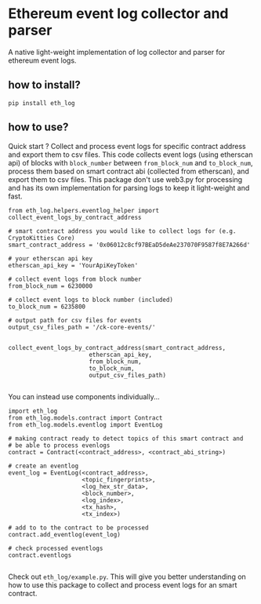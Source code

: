 # Ethereum event log collector and parser
A native light-weight implementation of log collector and parser for ethereum event logs. 

## how to install?
```
pip install eth_log
```

## how to use?

Quick start ? Collect and process event logs for specific contract address and export them to csv files.
This code collects event logs (using etherscan api) of blocks with `block_number` between `from_block_num` and `to_block_num`, process them based on smart contract abi (collected from etherscan), and export them to csv files. This package don't use web3.py for processing and has its own implementation for parsing logs to keep it light-weight and fast. 

```
from eth_log.helpers.eventlog_helper import collect_event_logs_by_contract_address

# smart contract address you would like to collect logs for (e.g. CryptoKitties Core)
smart_contract_address = '0x06012c8cf97BEaD5deAe237070F9587f8E7A266d'

# your etherscan api key
etherscan_api_key = 'YourApiKeyToken'

# collect event logs from block number 
from_block_num = 6230000

# collect event logs to block number (included)
to_block_num = 6235800

# output path for csv files for events
output_csv_files_path = '/ck-core-events/'


collect_event_logs_by_contract_address(smart_contract_address,
				       etherscan_api_key,
				       from_block_num,
				       to_block_num,
				       output_csv_files_path)


```

You can instead use components individually... 

```
import eth_log
from eth_log.models.contract import Contract
from eth_log.models.eventlog import EventLog

# making contract ready to detect topics of this smart contract and 
# be able to process evenlogs
contract = Contract(<contract_address>, <contract_abi_string>)

# create an eventlog
event_log = EventLog(<contract_address>,
	                 <topic_fingerprints>,
	                 <log_hex_str_data>,
	                 <block_number>,
	                 <log_index>,
	                 <tx_hash>,
	                 <tx_index>)

# add to to the contract to be processed
contract.add_eventlog(event_log)

# check processed eventlogs
contract.eventlogs


```

Check out `eth_log/example.py`. This will give you better understanding on how to use this package to collect and process event logs for an smart contract.
